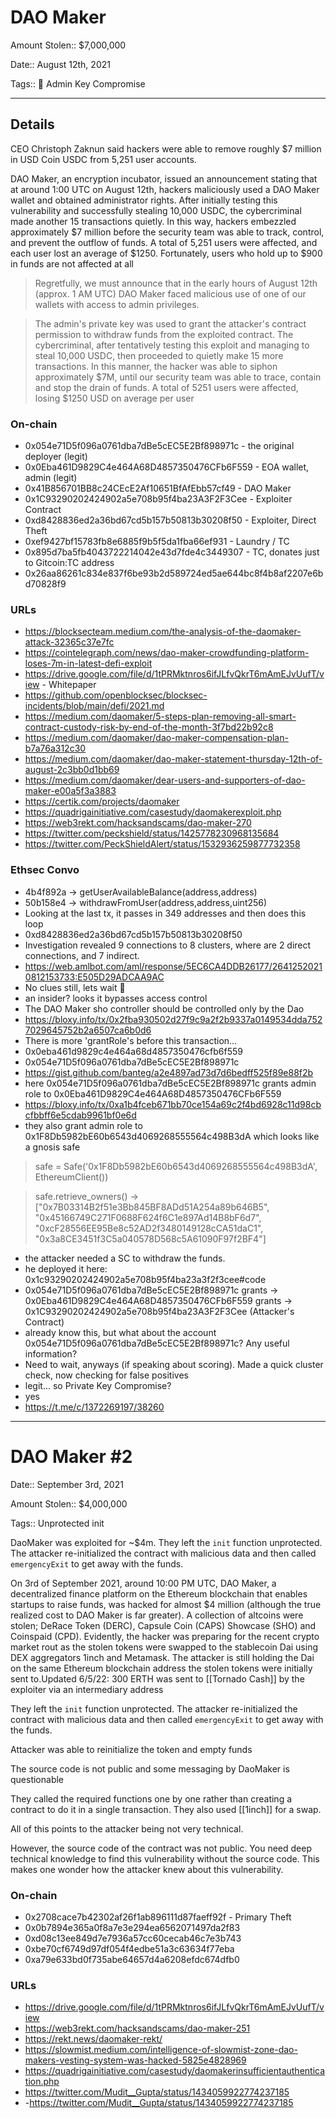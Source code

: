 # DAO Maker

Amount Stolen:: $7,000,000

Date:: August 12th, 2021

Tags:: 💼 Admin Key Compromise 


---

## Details

CEO Christoph Zaknun said hackers were able to remove roughly $7 million in USD Coin USDC from 5,251 user accounts.

DAO Maker, an encryption incubator, issued an announcement stating that at around 1:00 UTC on August 12th, hackers maliciously used a DAO Maker wallet and obtained administrator rights. After initially testing this vulnerability and successfully stealing 10,000 USDC, the cybercriminal made another 15 transactions quietly. In this way, hackers embezzled approximately $7 million before the security team was able to track, control, and prevent the outflow of funds. A total of 5,251 users were affected, and each user lost an average of $1250. Fortunately, users who hold up to $900 in funds are not affected at all

> Regretfully, we must announce that in the early hours of August 12th (approx. 1 AM UTC) DAO Maker faced malicious use of one of our wallets with access to admin privileges.

> The admin's private key was used to grant the attacker's contract permission to withdraw funds from the exploited contract. The cybercriminal, after tentatively testing this exploit and managing to steal 10,000 USDC, then proceeded to quietly make 15 more transactions. In this manner, the hacker was able to siphon approximately $7M, until our security team was able to trace, contain and stop the drain of funds. A total of 5251 users were affected, losing $1250 USD on average per user



### On-chain

- 0x054e71D5f096a0761dba7dBe5cEC5E2Bf898971c - the original deployer (legit)
- 0x0Eba461D9829C4e464A68D4857350476CFb6F559 - EOA wallet, admin (legit)
- 0x41B856701BB8c24CEcE2Af10651BfAfEbb57cf49 - DAO Maker
- 0x1C93290202424902a5e708b95f4ba23A3F2F3Cee - Exploiter Contract
- 0xd8428836ed2a36bd67cd5b157b50813b30208f50 - Exploiter, Direct Theft
- 0xef9427bf15783fb8e6885f9b5f5da1fba66ef931 - Laundry / TC
- 0x895d7ba5fb4043722214042e43d7fde4c3449307 - TC, donates just to Gitcoin:TC address
- 0x26aa86261c834e837f6be93b2d589724ed5ae644bc8f4b8af2207e6bd70828f9


### URLs

- https://blocksecteam.medium.com/the-analysis-of-the-daomaker-attack-32365c37e7fc
- https://cointelegraph.com/news/dao-maker-crowdfunding-platform-loses-7m-in-latest-defi-exploit
- https://drive.google.com/file/d/1tPRMktnros6ifJLfvQkrT6mAmEJvUufT/view - Whitepaper
- https://github.com/openblocksec/blocksec-incidents/blob/main/defi/2021.md
- https://medium.com/daomaker/5-steps-plan-removing-all-smart-contract-custody-risk-by-end-of-the-month-3f7bd22b92c8
- https://medium.com/daomaker/dao-maker-compensation-plan-b7a76a312c30
- https://medium.com/daomaker/dao-maker-statement-thursday-12th-of-august-2c3bb0d1bb69
- https://medium.com/daomaker/dear-users-and-supporters-of-dao-maker-e00a5f3a3883
- https://certik.com/projects/daomaker
- https://quadrigainitiative.com/casestudy/daomakerexploit.php
- https://web3rekt.com/hacksandscams/dao-maker-270
- https://twitter.com/peckshield/status/1425778230968135684
- https://twitter.com/PeckShieldAlert/status/1532936259877732358



### Ethsec Convo
- 4b4f892a -> getUserAvailableBalance(address,address)
- 50b158e4 -> withdrawFromUser(address,address,uint256)
- Looking at the last tx, it passes in 349 addresses and then does this loop
- 0xd8428836ed2a36bd67cd5b157b50813b30208f50
- Investigation revealed 9 connections to 8 clusters, where are 2 direct connections, and 7 indirect. 
- https://web.amlbot.com/aml/response/5EC6CA4DDB26177/26412520210812153733:E505D29ADCAA9AC 
- No clues still, lets wait 🤔
- an insider? looks it bypasses access control
- The DAO Maker sho controller should be controlled only by the Dao
- https://bloxy.info/tx/0x2fba930502d27f9c9a2f2b9337a0149534dda7527029645752b2a6507ca6b0d6
- There is more 'grantRole's before this transaction...
- 0x0eba461d9829c4e464a68d4857350476cfb6f559
- 0x054e71D5f096a0761dba7dBe5cEC5E2Bf898971c
- https://gist.github.com/banteg/a2e4897ad73d7d6bedff525f89e88f2b
- here 0x054e71D5f096a0761dba7dBe5cEC5E2Bf898971c grants admin role to 0x0Eba461D9829C4e464A68D4857350476CFb6F559
- https://bloxy.info/tx/0xa1b4fceb671bb70ce154a69c2f4bd6928c11d98cbcfbbff6e5cdab9961bf0e6d
- they also grant admin role to 0x1F8Db5982bE60b6543d4069268555564c498B3dA which looks like a gnosis safe

> safe = Safe('0x1F8Db5982bE60b6543d4069268555564c498B3dA', EthereumClient())

> safe.retrieve_owners() -> ["0x7B03314B2f51e3Bb845BF8ADd51A254a89b646B5", "0x45166749C271F0688F624f6C1e897Ad14B8bF6d7", "0xcF28556EE95Be8c52AD2f3480149128cCA51daC1", "0x3a8CE3451f3C5a040578D568c5A61090F97f2BF4"]

- the attacker needed a SC to withdraw the funds. 
- he deployed it here: 0x1c93290202424902a5e708b95f4ba23a3f2f3cee#code
- 0x054e71D5f096a0761dba7dBe5cEC5E2Bf898971c grants -> 0x0Eba461D9829C4e464A68D4857350476CFb6F559 grants -> 0x1C93290202424902a5e708b95f4ba23A3F2F3Cee (Attacker's Contract)
- already know this, but what about the account 0x054e71D5f096a0761dba7dBe5cEC5E2Bf898971c? Any useful information?
- Need to wait, anyways (if speaking about scoring). Made a quick cluster check, now checking for false positives
- legit... so Private Key Compromise?
- yes
- https://t.me/c/1372269197/38260




---



# DAO Maker #2

Date:: September 3rd, 2021

Amount Stolen:: $4,000,000

Tags:: Unprotected init


DaoMaker was exploited for ~$4m. They left the `init` function unprotected. The attacker re-initialized the contract with malicious data and then called `emergencyExit` to get away with the funds.

On 3rd of September 2021, around 10:00 PM UTC, DAO Maker, a decentralized finance platform on the Ethereum blockchain that enables startups to raise funds, was hacked for almost $4 million (although the true realized cost to DAO Maker is far greater). A collection of altcoins were stolen; DeRace Token (DERC), Capsule Coin (CAPS) Showcase (SHO) and Coinspaid (CPD). Evidently, the hacker was preparing for the recent crypto market rout as the stolen tokens were swapped to the stablecoin Dai using DEX aggregators 1inch and Metamask. The attacker is still holding the Dai on the same Ethereum blockchain address the stolen tokens were initially sent to.Updated 6/5/22: 300 ERTH was sent to [[Tornado Cash]] by the exploiter via an intermediary address

They left the `init` function unprotected. The attacker re-initialized the contract with malicious data and then called `emergencyExit` to get away with the funds.

Attacker was able to reinitialize the token and empty funds

The source code is not public and some messaging by DaoMaker is questionable

They called the required functions one by one rather than creating a contract to do it in a single transaction. They also used [[1inch]] for a swap.

All of this points to the attacker being not very technical. 

However, the source code of the contract was not public. You need deep technical knowledge to find this vulnerability without the source code. This makes one wonder how the attacker knew about this vulnerability.


### On-chain

- 0x2708cace7b42302af26f1ab896111d87faeff92f - Primary Theft
- 0x0b7894e365a0f8a7e3e294ea6562071497da2f83
- 0xd08c13ee849d7e7936a57cc60cecab46c7e3b743
- 0xbe70cf6749d97df054f4edbe51a3c63634f77eba
- 0xa79e633bd0f735abe64657d4a6208efdc674dfb0


### URLs

- https://drive.google.com/file/d/1tPRMktnros6ifJLfvQkrT6mAmEJvUufT/view
- https://web3rekt.com/hacksandscams/dao-maker-251
- https://rekt.news/daomaker-rekt/
- https://slowmist.medium.com/intelligence-of-slowmist-zone-dao-makers-vesting-system-was-hacked-5825e4828969
- https://quadrigainitiative.com/casestudy/daomakerinsufficientauthentication.php
- https://twitter.com/Mudit__Gupta/status/1434059922774237185
- -https://twitter.com/Mudit__Gupta/status/1434059922774237185
